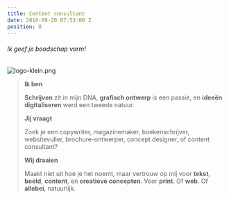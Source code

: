```yaml
---
title: Content consultant
date: 2016-09-20 07:53:00 Z
position: 0
---
```


###### Ik geef je boodschap vorm!
![logo-klein.png](/uploads/logo-klein.png)

> **Ik ben**
> 
> **Schrijven** zit in mijn DNA, **grafisch ontwerp** is een passie, en **ideeën digitaliseren** werd een tweede natuur. 
> 
> 
> **Jij vraagt**
> 
> Zoek je een copywriter, magazinemaker, boekenschrijver, websitevuller, brochure-ontwerper, concept designer, of content consultant? 
> 
> 
> **Wij draaien**
> 
> Maakt niet uit hoe je het noemt, maar vertrouw op mij voor **tekst**, **beeld**, **content**, en **creatieve concepten**. Voor **print**. Of **web**. Of **allebei**, natuurlijk.